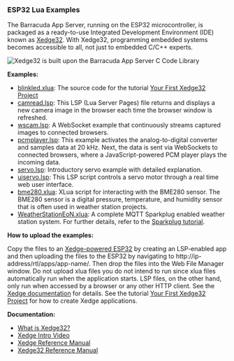 ### ESP32 Lua Examples

The Barracuda App Server, running on the ESP32 microcontroller, is packaged as a ready-to-use Integrated Development Environment (IDE) known as [Xedge32](https://realtimelogic.com/downloads/bas/ESP32/). With Xedge32, programming embedded systems becomes accessible to all, not just to embedded C/C++ experts.

![Xedge32 is built upon the Barracuda App Server C Code Library](https://realtimelogic.com/images/bas-esp32.png)

**Examples:**

- [blinkled.xlua](blinkled.xlua): The source code for the tutorial [Your First Xedge32 Project](https://realtimelogic.com/articles/Your-First-Xedge32-Project)
- [camread.lsp](camread.lsp): This LSP (Lua Server Pages) file returns and displays a new camera image in the browser each time the browser window is refreshed.
- [wscam.lsp](wscam.lsp): A WebSocket example that continuously streams captured images to connected browsers.
- [pcmplayer.lsp](pcmplayer.lsp): This example activates the analog-to-digital converter and samples data at 20 kHz. Next, the data is sent via WebSockets to connected browsers, where a JavaScript-powered PCM player plays the incoming data.
- [servo.lsp](servo.lsp): Introductory servo example with detailed explanation.
- [uiservo.lsp](uiservo.lsp): This LSP script controls a servo motor through a real time web user interface.
- [bme280.xlua](bme280.xlua): XLua script for interacting with the BME280 sensor. The BME280 sensor is a digital pressure, temperature, and humidity sensor that is often used in weather station projects.
- [WeatherStationEoN.xlua](WeatherStationEoN.xlua): A complete MQTT Sparkplug enabled weather station system. For further details, refer to the [Sparkplug tutorial](../Sparkplug/README.md).

**How to upload the examples:**

Copy the files to an [Xedge-powered ESP32](https://realtimelogic.com/downloads/bas/ESP32/) by creating an LSP-enabled app and then uploading the files to the ESP32 by navigating to http://ip-address/rtl/apps/app-name/. Then drop the files into the Web File Manager window. Do not upload xlua files you do not intend to run since xlua files automatically run when the application starts. LSP files, on the other hand, only run when accessed by a browser or any other HTTP client. See the [Xedge documentation](https://realtimelogic.com/ba/doc/?url=Xedge.html) for details. See the tutorial [Your First Xedge32 Project](https://realtimelogic.com/articles/Your-First-Xedge32-Project) for how to create Xedge applications.

**Documentation:**

- [What is Xedge32?](https://realtimelogic.com/downloads/bas/ESP32/)
- [Xedge Intro Video](https://youtu.be/1w_NDxzESo8)
- [Xedge Reference Manual](https://realtimelogic.com/ba/doc/?url=Xedge.html)
- [Xedge32 Reference Manual](https://realtimelogic.com/ba/ESP32/)

